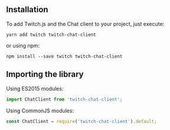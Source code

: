 ## Installation

To add Twitch.js and the Chat client to your project, just execute:

	yarn add twitch twitch-chat-client

or using npm:

	npm install --save twitch twitch-chat-client

## Importing the library

Using ES2015 modules:

```typescript
import ChatClient from 'twitch-chat-client';
```

Using CommonJS modules:

```typescript
const ChatClient = require('twitch-chat-client').default;
```
